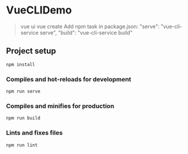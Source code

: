 # VueCLIDemo
> vue ui
> vue create
>  Add npm task in package.json: 
    "serve": "vue-cli-service serve",
    "build": "vue-cli-service build"

## Project setup
```
npm install
```

### Compiles and hot-reloads for development
```
npm run serve
```

### Compiles and minifies for production
```
npm run build
```

### Lints and fixes files
```
npm run lint
```
